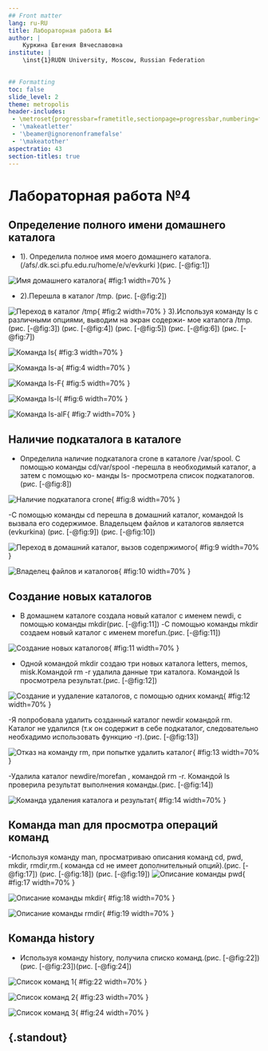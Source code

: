 ```yaml
---
## Front matter
lang: ru-RU
title: Лабораторная работа №4
author: |
	Куркина Евгения Вячеславовна 
institute: |
	\inst{1}RUDN University, Moscow, Russian Federation
	

## Formatting
toc: false
slide_level: 2
theme: metropolis
header-includes: 
 - \metroset{progressbar=frametitle,sectionpage=progressbar,numbering=fraction}
 - '\makeatletter'
 - '\beamer@ignorenonframefalse'
 - '\makeatother'
aspectratio: 43
section-titles: true
---
```


# Лабораторная работа №4

## Определение полного имени домашнего каталога 

- 1). Определила полное имя моего домашнего каталога.(/afs/.dk.sci.pfu.edu.ru/home/e/v/evkurki
)(рис. [-@fig:1])

![Имя домашнего каталога](image/Скрин1.png){ #fig:1 width=70% }
- 2).Перешла в каталог /tmp. (рис. [-@fig:2])

![Переход в каталог /tmp](image/Скрин2.png){ #fig:2 width=70% }
  3).Используя команду ls с различными опциями, выводим на экран содержи-
мое каталога /tmp.(рис. [-@fig:3]) (рис. [-@fig:4]) (рис. [-@fig:5]) (рис. [-@fig:6]) (рис. [-@fig:7])

![Команда ls](image/Скрин3.png){ #fig:3 width=70% }

![Команда ls-a](image/Скрин4.png){ #fig:4 width=70% }

![Команда ls-F](image/Скрин5.png){ #fig:5 width=70% }

![Команда ls-l](image/Скрин6.png){ #fig:6 width=70% }

![Команда ls-alF](image/Скрин7.png){ #fig:7 width=70% }

## Наличие подкаталога в каталоге

- Определила наличие подкаталога crone в каталоге /var/spool. С помощью
команды cd/var/spool -перешла в необходимый каталог, а затем с помощью ко-
манды ls- просмотрела список подкаталогов.(рис. [-@fig:8])

![Наличие подкаталога crone](image/Скрин8.png){ #fig:8 width=70% }

-С помощью команды cd перешла в домашний каталог, командой ls вызвала
его содержимое. Владельцем файлов и каталогов является (evkurkina) (рис. [-@fig:9]) (рис. [-@fig:10])

![Переход в домашний каталог, вызов содепржимого](image/Скрин9.png){ #fig:9 width=70% }

![Владелец файлов и каталогов](image/Скрин10.png){ #fig:10 width=70% }


## Создание новых каталогов

-  В домашнем каталоге создала новый каталог с именем newdi, с помощью команды mkdir(рис. [-@fig:11])
-С помощью команды mkdir создаем новый каталог с именем morefun.(рис. [-@fig:11])

![Создание новых  каталогов ](image/Скрин11.png){ #fig:11 width=70% }

- Одной командой mkdir создаю три новых каталога letters, memos, misk.Командой rm -r удалила данные три каталога. Командой ls просмотрела результат.(рис. [-@fig:12])
  
![Создание и уудаление каталогов, с помощью одних команд ](image/Скрин12.png){ #fig:12 width=70% }

-Я попробовала удалить созданный каталог newdir командой rm. Каталог не удалился (т.к он содержит в себе подкаталог, следовательно необхадимо использовать функцию -r).(рис. [-@fig:13])
  
![Отказ на команду rm, при попытке удалить каталог ](image/Скрин13.png){ #fig:13 width=70% }

-Удалила каталог newdire/morefan , командой rm -r. Командой ls проверила результат выполнения команды.(рис. [-@fig:14])
  
![Команда удаления каталога и результат ](image/Скрин14.png){ #fig:14 width=70% } 

## Команда man для просмотра операций команд
-Используя команду man, просматриваю описания команд cd, pwd, mkdir, rmdir,rm.( команда cd не имеет дополнительный опций).(рис. [-@fig:17]) (рис. [-@fig:18]) (рис. [-@fig:19]) 
![Описание команды pwd ](image/Cкрин19.png){ #fig:17 width=70% } 

![Описание команды mkdir ](image/Cкрин20.png){ #fig:18 width=70% } 

![Описание команды rmdir ](image/Cкрин21.png){ #fig:19 width=70% } 


## Команда history


- Используя команду history, получила списко команд.(рис. [-@fig:22])(рис. [-@fig:23])(рис. [-@fig:24])

![Список команд 1 ](image/Cкрин24.png){ #fig:22 width=70% } 

![Список команд 2 ](image/Cкрин25.png){ #fig:23 width=70% } 

![Список команд 3 ](image/Cкрин26.png){ #fig:24 width=70% }


## {.standout}


